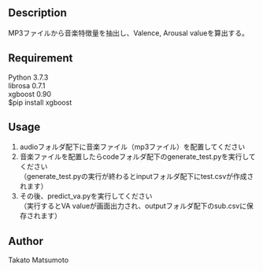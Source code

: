 ## Description
MP3ファイルから音楽特徴量を抽出し、Valence, Arousal valueを算出する。

## Requirement
Python 3.7.3  
librosa 0.7.1  
xgboost 0.90  
$pip install xgboost

## Usage
1. audioフォルダ配下に音楽ファイル（mp3ファイル）を配置してください  
2. 音楽ファイルを配置したらcodeフォルダ配下のgenerate_test.pyを実行してください  
（generate_test.pyの実行が終わるとinputフォルダ配下にtest.csvが作成されます）  
3. その後、predict_va.pyを実行してください  
（実行するとVA valueが画面出力され、outputフォルダ配下のsub.csvに保存されます）

## Author
Takato Matsumoto
